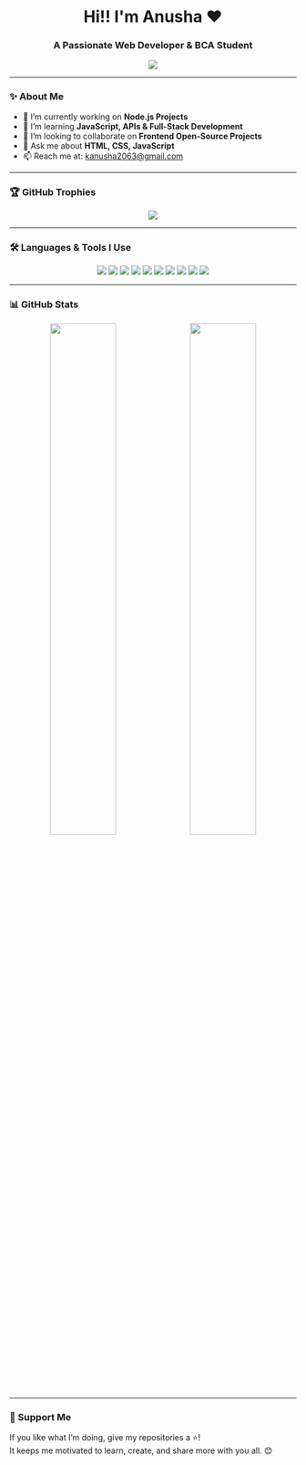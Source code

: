 <h1 align="center">Hi!! I'm Anusha ❤️</h1>
<h3 align="center">A Passionate Web Developer & BCA Student</h3>

<p align="center">
  <img src="https://readme-typing-svg.herokuapp.com/?lines=Self-taught+Programmer;Web+Development+Enthusiast;Learning+Daily&center=true&width=400&height=45">
</p>





---

### ✨ About Me

- 🔭 I’m currently working on **Node.js Projects**
- 🌱 I’m learning **JavaScript, APIs & Full-Stack Development**
- 👯 I’m looking to collaborate on **Frontend Open-Source Projects**
- 💬 Ask me about **HTML, CSS, JavaScript**
- 📫 Reach me at: [kanusha2063@gmail.com](mailto:kanusha2063@gmail.com)

---

### 🏆 GitHub Trophies

<p align="center">
  <img src="https://github-profile-trophy.vercel.app/?username=anusha2063&theme=onedark&margin-w=15&margin-h=15"/>
</p>

---

### 🛠️ Languages & Tools I Use

<p align="center">
  <img src="https://img.shields.io/badge/HTML5-E34F26?style=for-the-badge&logo=html5&logoColor=white"/>
  <img src="https://img.shields.io/badge/CSS3-1572B6?style=for-the-badge&logo=css3&logoColor=white"/>
  <img src="https://img.shields.io/badge/JavaScript-F7DF1E?style=for-the-badge&logo=javascript&logoColor=black"/>
  <img src="https://img.shields.io/badge/Node.js-339933?style=for-the-badge&logo=nodedotjs&logoColor=white"/>
  <img src="https://img.shields.io/badge/Java-007396?style=for-the-badge&logo=java&logoColor=white"/>
  <img src="https://img.shields.io/badge/C-00599C?style=for-the-badge&logo=c&logoColor=white"/>
  <img src="https://img.shields.io/badge/PHP-777BB4?style=for-the-badge&logo=php&logoColor=white"/>
  <img src="https://img.shields.io/badge/MySQL-4479A1?style=for-the-badge&logo=mysql&logoColor=white"/>
  <img src="https://img.shields.io/badge/VS%20Code-007ACC?style=for-the-badge&logo=visual-studio-code&logoColor=white"/>
  <img src="https://img.shields.io/badge/GitHub-181717?style=for-the-badge&logo=github&logoColor=white"/>
</p>

---

### 📊 GitHub Stats

<p align="center">
  <img src="https://github-readme-stats.vercel.app/api?username=anusha2063&show_icons=true&theme=tokyonight" width="48%"/>
  <img src="https://github-readme-stats.vercel.app/api/top-langs/?username=anusha2063&layout=compact&theme=tokyonight" width="48%"/>
</p>


---

### 💖 Support Me

If you like what I’m doing, give my repositories a ⭐!  
It keeps me motivated to learn, create, and share more with you all. 😊

